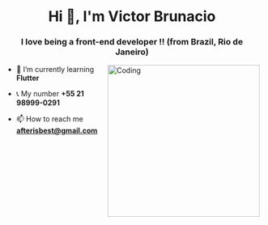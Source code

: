 <h1 align="center">Hi 👋, I'm Victor Brunacio</h1>
<h3 align="center">I love being a front-end developer !! (from Brazil, Rio de Janeiro)</h3>
<img align="right" alt="Coding" width="300" src="https://cdn.dribbble.com/users/1162077/screenshots/3848914/programmer.gif">

- 🌱 I’m currently learning **Flutter**

- 📞 My number **+55 21 98999-0291**

- 📫 How to reach me **afterisbest@gmail.com**

